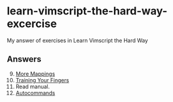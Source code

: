 # learn-vimscript-the-hard-way-excercise

My answer of exercises in Learn Vimscript the Hard Way

## Answers

9.  [More Mappings](answers/e09.md)
10. [Training Your Fingers](answers/e10.md)
11. Read manual.
12. [Autocommands](answers/e11.md)
